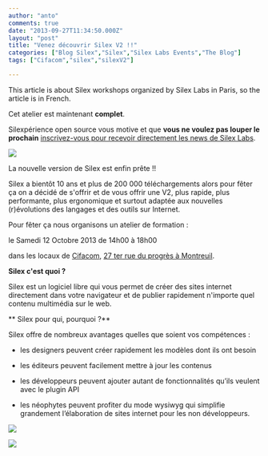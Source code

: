 ```yaml
---
author: "anto"
comments: true
date: "2013-09-27T11:34:50.000Z"
layout: "post"
title: "Venez découvrir Silex V2 !!"
categories: ["Blog Silex","Silex","Silex Labs Events","The Blog"]
tags: ["Cifacom","silex","silexV2"]

---
```

This article is about Silex workshops organized by Silex Labs in Paris, so the article is in French.


Cet atelier est maintenant **complet**.







Silexpérience open source vous motive et que **vous ne voulez pas louper le prochain** [inscrivez-vous pour recevoir directement les news de Silex Labs](http://eepurl.com/F48q5).




![](https://www.silexlabs.org/wp-content/uploads/2013/09/silex-atelier-vbc1.png)






La nouvelle version de Silex est enfin prête !!

Silex a bientôt 10 ans et plus de 200 000 téléchargements alors pour fêter ça on a décidé de s'offrir et de vous offrir une V2, plus rapide, plus performante, plus ergonomique et surtout adaptée aux nouvelles (r)évolutions des langages et des outils sur Internet.

Pour fêter ça nous organisons un atelier de formation :

le Samedi 12 Octobre 2013 de 14h00 à 18h00

dans les locaux de [Cifacom](http://www.cifacom.com/), [27 ter rue du progrès à Montreuil](https://maps.google.fr/maps?expflags=enable_star_based_justifications:true&ie=UTF8&cid=9771922005488842242&q=Ecole+Cifacom&iwloc=A&gl=FR&hl=fr).










**Silex c'est quoi ?**




Silex est un logiciel libre qui vous permet de créer des sites internet directement dans votre navigateur et de publier rapidement n'importe quel contenu multimédia sur le web.

















** Silex pour qui, pourquoi ?**


















Silex offre de nombreux avantages quelles que soient vos compétences :









  * les designers peuvent créer rapidement les modèles dont ils ont besoin


  * les éditeurs peuvent facilement mettre à jour les contenus


  * les développeurs peuvent ajouter autant de fonctionnalités qu’ils veulent avec le plugin API


  * les néophytes peuvent profiter du mode wysiwyg qui simplifie grandement l’élaboration de sites internet pour les non développeurs.
















![](https://www.silexlabs.org/wp-content/uploads/2013/09/Capture-d’écran-2013-09-27-à-13.04.23.png)













[![](https://www.silexlabs.org/wp-content/uploads/2013/09/logo-cifacom.jpg)](www.cifacom.com)























